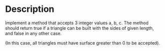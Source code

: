 # Description

Implement a method that accepts 3 integer values a, b, c. The method should return true if a triangle can be built with the sides of given length, and false in any other case.

(In this case, all triangles must have surface greater than 0 to be accepted).

